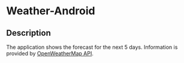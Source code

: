 # Weather-Android

## Description
The application shows the forecast for the next 5 days.
Information is provided by [OpenWeatherMap API](https://openweathermap.org/forecast5).

